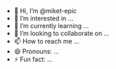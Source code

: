 - 👋 Hi, I’m @miket-epic
- 👀 I’m interested in ...
- 🌱 I’m currently learning ...
- 💞️ I’m looking to collaborate on ...
- 📫 How to reach me ...
- 😄 Pronouns: ...
- ⚡ Fun fact: ...

<!---
miket-epic/miket-epic is a ✨ special ✨ repository because its `README.md` (this file) appears on your GitHub profile.
You can click the Preview link to take a look at your changes.
--->

